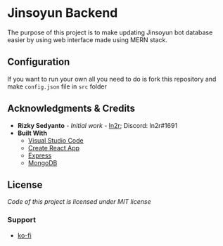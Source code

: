 # Jinsoyun Backend
The purpose of this project is to make updating Jinsoyun bot database easier by using web interface made using MERN stack. 

## Configuration
If you want to run your own all you need to do is fork this repository and make `config.json` file in `src` folder

## Acknowledgments & Credits
* **Rizky Sedyanto** - *Initial work* - [ln2r](https://ln2r.tumblr.com/); Discord: ln2r#1691
* **Built With**
  * [Visual Studio Code](https://code.visualstudio.com/)
  * [Create React App](https://github.com/facebook/create-react-app)
  * [Express](https://expressjs.com/)
  * [MongoDB](https://www.mongodb.com/)

## License
*Code of this project is licensed under MIT license*

### Support
* [ko-fi](https://ko-fi.com/ln2rworks)